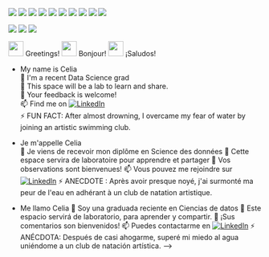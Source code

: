![](https://img.shields.io/badge/Code-Python-informational?style=flat&logo=<LOGO_NAME>&logoColor=white&color=2bbc8a)
![](https://img.shields.io/badge/Tools-JupyterNotebook-informational?style=flat&logo=<LOGO_NAME>&logoColor=white&color=2bbc8a)
![](https://img.shields.io/badge/Tools-Colaboratory-informational?style=flat&logo=<LOGO_NAME>&logoColor=white&color=2bbc8a)
![](https://img.shields.io/badge/Tools-Matplotlib-informational?style=flat&logo=<LOGO_NAME>&logoColor=white&color=2bbc8a)
![](https://img.shields.io/badge/Tools-Numpy-informational?style=flat&logo=<LOGO_NAME>&logoColor=white&color=2bbc8a)
![](https://img.shields.io/badge/Tools-Pandas-informational?style=flat&logo=<LOGO_NAME>&logoColor=white&color=2bbc8a)
![](https://img.shields.io/badge/Tools-Scikit-Learn-informational?style=flat&logo=<LOGO_NAME>&logoColor=white&color=2bbc8a)
![](https://img.shields.io/badge/Tools-Scipy-informational?style=flat&logo=<LOGO_NAME>&logoColor=white&color=2bbc8a)
![](https://img.shields.io/badge/Tools-Seaborn-informational?style=flat&logo=<LOGO_NAME>&logoColor=white&color=2bbc8a)
![](https://img.shields.io/badge/Tools-PySpark-informational?style=flat&logo=<LOGO_NAME>&logoColor=white&color=2bbc8a)

![](https://img.shields.io/badge/Code-SQL-informational?style=flat&logo=<LOGO_NAME>&logoColor=white&color=2bbc8a)
![](https://img.shields.io/badge/Tools-PostgreSQL-informational?style=flat&logo=<LOGO_NAME>&logoColor=white&color=2bbc8a)
![](https://img.shields.io/badge/Tools-pgAdmin-informational?style=flat&logo=<LOGO_NAME>&logoColor=white&color=2bbc8a)






<img src="https://raw.githubusercontent.com/MartinHeinz/MartinHeinz/master/wave.gif" width="30px"> Greetings!
<img src="https://raw.githubusercontent.com/MartinHeinz/MartinHeinz/master/wave.gif" width="30px"> Bonjour!
<img src="https://raw.githubusercontent.com/MartinHeinz/MartinHeinz/master/wave.gif" width="30px"> ¡Saludos!

                                         
- My name is Celia  
🌱  I'm a recent Data Science grad                    
🔭  This space will be a lab to learn and share.                                                 
🤔  Your feedback is welcome!                            
📫  Find me on [![LinkedIn][1.2]][1]                   
⚡  FUN FACT: After almost drowning, I overcame my fear of water by joining an artistic swimming club.                                   

                                       
- Je m'appelle Celia    
 🌱  Je viens de recevoir mon diplôme en Science des données
 🔭  Cette espace servira de laboratoire pour apprendre et partager
 🤔  Vos observations sont bienvenues!
 📫  Vous pouvez me rejoindre sur [![LinkedIn][1.2]][1]
 ⚡  ANECDOTE : Après avoir presque noyé, j'ai surmonté ma peur de l'eau en adhérant à un club de natation artistique.
 
 
 - Me llamo Celia 
 🌱  Soy una graduada reciente en Ciencias de datos
 🔭  Este espacio servirá de laboratorio, para aprender y compartir.
 🤔  ¡Sus comentarios son bienvenidos!
 📫  Puedes contactarme en [![LinkedIn][1.2]][1]
 ⚡  ANÉCDOTA: Después de casi ahogarme, superé mi miedo al agua uniéndome a un club de natación artística.
-->
<!-- Icons -->
[1.2]: https://raw.githubusercontent.com/celsol-fuentes/celsol-fuentes/master/linkedin-3-16.png (LinkedIn icon without padding)

<!-- Links to social media  -->

[1]: https://www.linkedin.com/in/celia-sol-fuentes/
